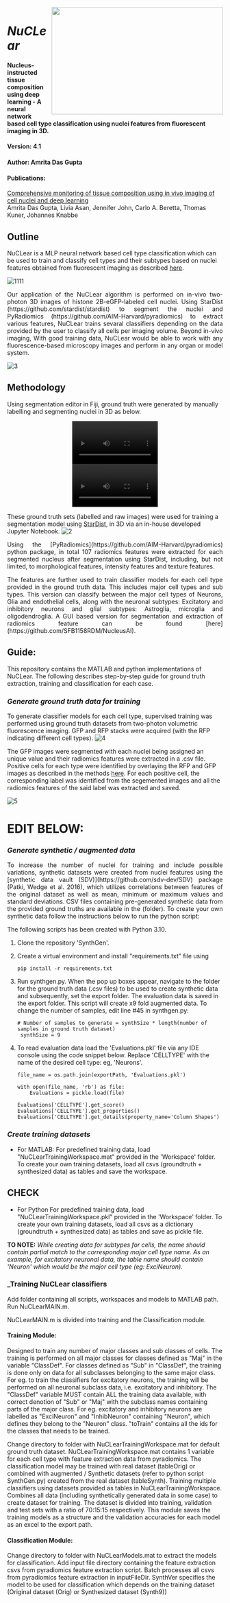 <img align="right" width="400" height="250" src="https://github.com/adgpta/NuCLear/assets/77382748/7bc89915-a8b8-41f9-bf7a-ffe20681edfc">

# _NuCLear_ 



#### Nucleus-instructed tissue composition using deep learning - A neural network based cell type classification using nuclei features from fluorescent imaging in 3D.
#### Version: 4.1
#### Author: Amrita Das Gupta
#### Publications:
[Comprehensive monitoring of tissue composition using in vivo imaging of cell nuclei and deep learning](https://www.biorxiv.org/content/10.1101/2022.10.03.510670v1)  
Amrita Das Gupta, Livia Asan, Jennifer John, Carlo A. Beretta, Thomas Kuner, Johannes Knabbe

## Outline

NuCLear is a MLP neural network based cell type classification which can be used to train and classify cell types and their subtypes based on nuclei features obtained from fluorescent imaging as described [here](https://www.biorxiv.org/content/10.1101/2022.10.03.510670v1).


![1111](https://github.com/adgpta/NuCLear/assets/77382748/94f90f01-bd83-421b-849c-1970c171756c)
<p align=justify>
Our application of the NuCLear algorithm is performed on in-vivo two-photon 3D images of histone 2B-eGFP-labeled cell nuclei. Using StarDist (https://github.com/stardist/stardist) to segment the nuclei and PyRadiomics (https://github.com/AIM-Harvard/pyradiomics) to extract various features, NuCLear trains sevaral classifiers depending on the data provided by the user to classify all cells per imaging volume. Beyond in-vivo imaging, With good training data, NuCLear would be able to work with any fluorescence-based microscopy images and perform in any organ or model system. 
</p>

![3](https://github.com/adgpta/NuCLear/assets/77382748/8a7ec983-fb8e-40a8-897f-1aeec0b46bc3)


## Methodology
Using segmentation editor in Fiji, ground truth were generated by manually labelling and segmenting nuclei in 3D as below.


<div align="center">
  <video src="https://github.com/adgpta/NuCLear/assets/77382748/3a002c61-110e-45cc-9141-8a5234d33911" width="200" height = "100" />
</div>

<div align="center">
  <video src="https://github.com/adgpta/NuCLear/assets/77382748/9ec39476-c839-4b51-9360-e7883dacca9e" width="200"  height = "100" />
</div>


These ground truth sets (labelled and raw images) were used for training a segmentation model using [StarDist](https://github.com/stardist/stardist), in 3D via an in-house developed Jupyter Notebook.
![2](https://github.com/adgpta/NuCLear/assets/77382748/c1e4a16a-5574-4b60-adfb-3daabe800033)
<p align=justify>
Using the [PyRadiomics](https://github.com/AIM-Harvard/pyradiomics) python package, in total 107 radiomics features were extracted for each segmented nucleus after segmentation using StarDist, including, but not limited, to morphological features, intensity features and texture features. 
</p>
<p align=justify>
The features are further used to train classifier models for each cell type provided in the ground truth data. This includes major cell types and sub types. This version can classify between the major cell types of Neurons, Glia and endothelial cells, along with the neuronal subtypes: Excitatory and inhibitory neurons and glial subtypes: Astroglia, microglia and oligodendroglia.
A GUI based version for segmentation and extraction of radiomics feature can be found [here](https://github.com/SFB1158RDM/NucleusAI).
</p>

## Guide:

This repository contains the MATLAB and python implementations of NuCLear. The following describes step-by-step guide for ground truth extraction, training and classification for each case.


### _Generate ground truth data for training_
To generate classifier models for each cell type, supervised training was performed using ground truth datasets from two-photon volumetric fluorescence imaging. GFP and RFP stacks were acquired (with the RFP indicating different cell types). 
![4](https://github.com/adgpta/NuCLear/assets/77382748/337adb0c-5600-4fc1-b81b-723637f049f0)

The GFP images were segmented with each nuclei being assigned an unique value and their radiomics features were extracted in a .csv file. Positive cells for each type were identified by overlaying the RFP and GFP images as described in the methods [here](https://www.biorxiv.org/content/10.1101/2022.10.03.510670v1). For each positive cell, the corresponding label was identified from the segemented images and all the radiomics features of the said label was extracted and saved.


![5](https://github.com/adgpta/NuCLear/assets/77382748/374a30a0-15b3-4b57-a65b-3febc61fc130)

# EDIT BELOW:
### _Generate synthetic / augmented data_ 
<p align=justify>
To increase the number of nuclei for training and include possible variations, synthetic datasets were created from nuclei features using the [synthetic data vault (SDV)](https://github.com/sdv-dev/SDV) package (Patki, Wedge et al. 2016), which utilizes correlations between features of the original dataset as well as mean, minimum or maximum values and standard deviations. CSV files containing pre-generated synthetic data from the provided ground truths are available in the (folder). To create your own synthetic data follow the instructions below to run the python script:
</p>
The following scripts has been created with Python 3.10.

1. Clone the repository 'SynthGen'.
2. Create a virtual environment and install "requirements.txt" file using
   ```
   pip install -r requirements.txt 
   ```
3. Run synthgen.py. When the pop up boxes appear, navigate to the folder for the ground truth data (.csv files) to be used to create synthetic data and subsequently, set the export folder. The evaluation data is saved in the export folder. This script will create x9 fold augmented data. To change the number of samples, edit line #45 in synthgen.py: 
   ```
   # Number of samples to generate = synthSize * length(number of samples in ground truth dataset)
    synthSize = 9
   ````
   
4. To read evaluation data load the 'Evaluations.pkl' file via any IDE console using the code snippet below. Replace 'CELLTYPE' with the name of the desired cell type: eg, 'Neurons'.
    ```
    file_name = os.path.join(exportPath, 'Evaluations.pkl')
    
    with open(file_name, 'rb') as file:
        Evaluations = pickle.load(file)

    Evaluations['CELLTYPE'].get_score()
    Evaluations['CELLTYPE'].get_properties()
    Evaluations['CELLTYPE'].get_details(property_name='Column Shapes')

    ```
    

### _Create training datasets_
- For MATLAB:
  For predefined training data, load "NuCLearTrainingWorkspace.mat" provided in the 'Workspace' folder. To create your own training datasets, load all csvs (groundtruth + synthesized data) as tables and save the workspace.
## CHECK
- For Python 
  For predefined training data, load "NuCLearTrainingWorkspace.pkl" provided in the 'Workspace' folder. To create your own training datasets, load all csvs as a dictionary (groundtruth + synthesized data) as tables and save as pickle file. 

**TO NOTE:**
_While creating data for subtypes for cells, the name should contain partial match to the corresponding major cell type name. As an example, for excitatory neuronal data, the table name should contain 'Neuron' which would be the major cell type (eg: ExciNeuron)._

### _Training NuCLear classifiers

Add folder containing all scripts, workspaces and models to MATLAB path. Run NuCLearMAIN.m. 

NuCLearMAIN.m is divided into training and the Classification module. 

#### Training Module:
Designed to train any number of major classes and sub classes of cells. The training is performed on all major classes for classes defined as "Maj" in the variable "ClassDef". For classes defined as "Sub" in "ClassDef", the training is done only on data for all subclasses belonging to the same major class. For eg. to train the classifiers for excitatory neurons, the training will be performed on all neuronal subclass data, i.e. excitatory and inhibitory. The "ClassDef" variable MUST contain ALL the training data available, with correct denotion of "Sub" or "Maj" with the subclass names containing parts of the major class. For eg. excitatory and inhibitory neurons are labelled as "ExciNeuron" and "InhibNeuron" containing "Neuron", which defines they belong to the "Neuron" class. "toTrain" contains all the ids for the classes that needs to be trained. 

Change directory to folder with NuCLearTrainingWorkspace.mat for default ground truth dataset. NuCLearTrainingWorkspace.mat contains 1 variable for each cell type with feature extraction data from pyradiomics. The classification model may be trained with real dataset (tableOrig) or combined with augmented / Synthetic datasets (refer to python script SynthGen.py) created from the real dataset (tableSynth). Training multiple classifiers using datasets provided as tables in NuCLearTrainingWorkspace. Combines all data (including synthetically generated data in some case) to create dataset for training. The dataset is divided into training, validation and test sets with a ratio of 70:15:15 respectively. This module saves the training models as a structure and the validation accuracies for each model as an excel to the export path.

#### Classification Module:
Change directory to folder with NuCLearModels.mat to extract the models for classification. Add input file directory containing the feature extraction csvs from pyradiomics feature extraction script. Batch processes all csvs from pyradiomics feature extraction in inputFileDir. SynthVer specifies the model to be used for classification which depends on the training dataset (Original dataset (Orig) or Synthesized dataset (Synth9))
